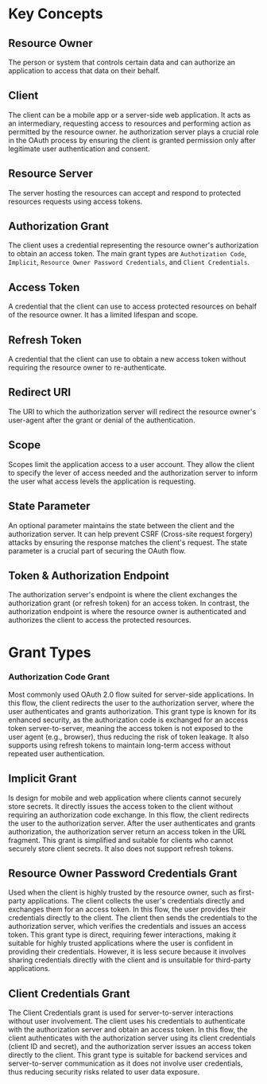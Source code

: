 # Key Concepts
## Resource Owner
The person or system that controls certain data and can authorize an application to access that data on their behalf.
## Client
The client can be a mobile app or a server-side web application. It acts as an intermediary, requesting access to resources and performing action as permitted by the resource owner. he authorization server plays a crucial role in the OAuth process by ensuring the client is granted permission only after legitimate user authentication and consent.
## Resource Server
The server hosting the resources can accept and respond to protected resources requests using access tokens.
## Authorization Grant
The client uses a credential representing the resource owner's authorization to obtain an access token. The main grant types are `Authotization Code`, `Implicit`, `Resource Owner Password Credentials`, and `Client Credentials`.
## Access Token
A credential that the client can use to access protected resources on behalf of the resource owner. It has a limited lifespan and scope. 
## Refresh Token
A credential that the client can use to obtain a new access token without requiring the resource owner to re-authenticate.
## Redirect URI
The URI to which the authorization server will redirect the resource owner's user-agent after the grant or denial of the authentication.
## Scope 
Scopes limit the application access to a user account. They allow the client to specify the lever of access needed and the authorization server to inform the user what access levels the application is requesting.
## State Parameter
An optional parameter maintains the state between the client and the authorization server. It can help prevent CSRF (Cross-site request forgery) attacks by ensuring the response matches the client's request. The state parameter is a crucial part of securing the OAuth flow.
## Token & Authorization Endpoint
The authorization server's endpoint is where the client exchanges the authorization grant (or refresh token) for an access token. In contrast, the authorization endpoint is where the resource owner is authenticated and authorizes the client to access the protected resources.

# Grant Types
### Authorization Code Grant
Most commonly used OAuth 2.0 flow suited for server-side applications. In this flow, the client redirects the user to the authorization server, where the user authenticates and grants authorization. 
This grant type is known for its enhanced security, as the authorization code is exchanged for an access token server-to-server, meaning the access token is not exposed to the user agent (e.g., browser), thus reducing the risk of token leakage. It also supports using refresh tokens to maintain long-term access without repeated user authentication.
## Implicit Grant
Is design for mobile and web application where clients cannot securely store secrets. It directly issues the access token to the client without requiring an authorization code exchange. In this flow, the client redirects the user to the authorization server. After the user authenticates and grants authorization, the authorization server return an access token in the URL fragment.
This grant is simplified and suitable for clients who cannot securely store client secrets. It also does not support refresh tokens.
## Resource Owner Password Credentials Grant
Used when the client is highly trusted by the resource owner, such as first-party applications. The client collects the user's credentials directly and exchanges them for an access token.
In this flow, the user provides their credentials directly to the client. The client then sends the credentials to the authorization server, which verifies the credentials and issues an access token. This grant type is direct, requiring fewer interactions, making it suitable for highly trusted applications where the user is confident in providing their credentials. However, it is less secure because it involves sharing credentials directly with the client and is unsuitable for third-party applications.
## Client Credentials Grant
The Client Credentials grant is used for server-to-server interactions without user involvement. The client uses his credentials to authenticate with the authorization server and obtain an access token. In this flow, the client authenticates with the authorization server using its client credentials (client ID and secret), and the authorization server issues an access token directly to the client.
This grant type is suitable for backend services and server-to-server communication as it does not involve user credentials, thus reducing security risks related to user data exposure.